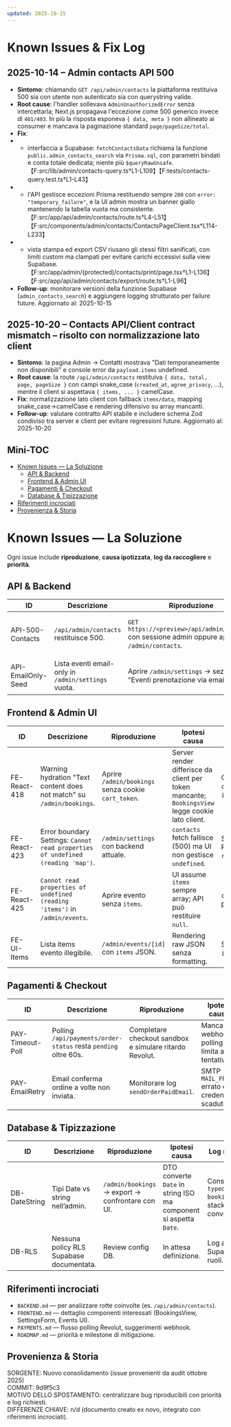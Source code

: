 ```yaml
---
updated: 2025-10-15
---
```

# Known Issues & Fix Log

## 2025-10-14 – Admin contacts API 500
- **Sintomo**: chiamando `GET /api/admin/contacts` la piattaforma restituiva 500 sia con utente non autenticato sia con querystring valide.
- **Root cause**: l'handler sollevava `AdminUnauthorizedError` senza intercettarla; Next.js propagava l'eccezione come 500 generico invece di `401/403`. In più la risposta esponeva `{ data, meta }` non allineato ai consumer e mancava la paginazione standard `page/pageSize/total`.
- **Fix**:
-  - interfaccia a Supabase: `fetchContactsData` richiama la funzione `public.admin_contacts_search` via `Prisma.sql`, con parametri bindati e conta totale dedicata; niente più `$queryRawUnsafe`.【F:src/lib/admin/contacts-query.ts†L1-L109】【F:tests/contacts-query.test.ts†L1-L43】
-  - l'API gestisce eccezioni Prisma restituendo sempre `200` con `error: "temporary_failure"`, e la UI admin mostra un banner giallo mantenendo la tabella vuota ma consistente.【F:src/app/api/admin/contacts/route.ts†L4-L51】【F:src/components/admin/contacts/ContactsPageClient.tsx†L114-L233】
-  - vista stampa ed export CSV riusano gli stessi filtri sanificati, con limiti custom ma clampati per evitare carichi eccessivi sulla view Supabase.【F:src/app/admin/(protected)/contacts/print/page.tsx†L1-L136】【F:src/app/api/admin/contacts/export/route.ts†L1-L96】
- **Follow-up**: monitorare versioni della funzione Supabase (`admin_contacts_search`) e aggiungere logging strutturato per failure future.
Aggiornato al: 2025-10-15

## 2025-10-20 – Contacts API/Client contract mismatch – risolto con normalizzazione lato client
- **Sintomo**: la pagina Admin → Contatti mostrava "Dati temporaneamente non disponibili" e console error da `payload.items` undefined.
- **Root cause**: la route `/api/admin/contacts` restituiva `{ data, total, page, pageSize }` con campi snake_case (`created_at`, `agree_privacy`, ...), mentre il client si aspettava `{ items, ... }` camelCase.
- **Fix**: normalizzazione lato client con fallback `items/data`, mapping snake_case→camelCase e rendering difensivo su array mancanti.
- **Follow-up**: valutare contratto API stabile e includere schema Zod condiviso tra server e client per evitare regressioni future.
Aggiornato al: 2025-10-20

## Mini-TOC
- [Known Issues — La Soluzione](#known-issues--la-soluzione)
  - [API & Backend](#api--backend)
  - [Frontend & Admin UI](#frontend--admin-ui)
  - [Pagamenti & Checkout](#pagamenti--checkout)
  - [Database & Tipizzazione](#database--tipizzazione)
- [Riferimenti incrociati](#riferimenti-incrociati)
- [Provenienza & Storia](#provenienza--storia)

# Known Issues — La Soluzione
Ogni issue include **riproduzione**, **causa ipotizzata**, **log da raccogliere** e **priorità**.

## API & Backend
| ID | Descrizione | Riproduzione | Ipotesi causa | Log richiesti | Priorità |
| --- | --- | --- | --- | --- | --- |
| API-500-Contacts | `/api/admin/contacts` restituisce 500. | `GET https://<preview>/api/admin/contacts` con sessione admin oppure aprire `/admin/contacts`. | Rotta interroga tabella non migrata (`prisma.contacts` assente). | Log Prisma (`error.code`, `query`), stack trace completo. Annotare `requestId`. | **P0** |
| API-EmailOnly-Seed | Lista eventi email-only in `/admin/settings` vuota. | Aprire `/admin/settings` → sezione "Eventi prenotazione via email". | Nessun seed `EventInstance`; API supporta solo PATCH. | Log query `fetchAdminEventInstances`, output array. | **P1** |

## Frontend & Admin UI
| ID | Descrizione | Riproduzione | Ipotesi causa | Log richiesti | Priorità |
| --- | --- | --- | --- | --- | --- |
| FE-React-418 | Warning hydration "Text content does not match" su `/admin/bookings`. | Aprire `/admin/bookings` senza cookie `cart_token`. | Server render differisce da client per token mancante; `BookingsView` legge cookie lato client. | Console log `cartToken`, props `initialCart`. | **P1** |
| FE-React-423 | Error boundary Settings: `Cannot read properties of undefined (reading 'map')`. | `/admin/settings` con backend attuale. | `contacts` fetch fallisce (500) ma UI non gestisce `undefined`. | Stack trace React, `response.status`. | **P0** |
| FE-React-425 | `Cannot read properties of undefined (reading 'items')` in `/admin/events`. | Aprire evento senza `items`. | UI assume `items` sempre array; API può restituire `null`. | `console.error`, payload `event`. | **P1** |
| FE-UI-Items | Lista items evento illegibile. | `/admin/events/[id]` con `items` JSON. | Rendering raw JSON senza formatting. | Screenshot UI, `items.length`. | **P2** |

## Pagamenti & Checkout
| ID | Descrizione | Riproduzione | Ipotesi causa | Log richiesti | Priorità |
| --- | --- | --- | --- | --- | --- |
| PAY-Timeout-Poll | Polling `/api/payments/order-status` resta `pending` oltre 60s. | Completare checkout sandbox e simulare ritardo Revolut. | Mancanza webhook; polling limita a 12 tentativi. | Log `pollCount`, `responseId` Revolut, timestamp. | **P1** |
| PAY-EmailRetry | Email conferma ordine a volte non inviata. | Monitorare log `sendOrderPaidEmail`. | SMTP `MAIL_FROM` errato o credenziali scadute. | Log `mailerError`, `smtpHost`, `bookingId`. | **P2** |

## Database & Tipizzazione
| ID | Descrizione | Riproduzione | Ipotesi causa | Log richiesti | Priorità |
| --- | --- | --- | --- | --- | --- |
| DB-DateString | Tipi Date vs string nell’admin. | `/admin/bookings` → export → confrontare con UI. | DTO converte `Date` in string ISO ma component si aspetta `Date`. | Console log `typeof booking.date`, stack convertitore. | **P1** |
| DB-RLS | Nessuna policy RLS Supabase documentata. | Review config DB. | In attesa definizione. | Log accessi Supabase, ruoli. | **P2** |

## Riferimenti incrociati
- `BACKEND.md` — per analizzare rotte coinvolte (es. `/api/admin/contacts`).
- `FRONTEND.md` — dettaglio componenti interessati (BookingsView, SettingsForm, Events UI).
- `PAYMENTS.md` — flusso polling Revolut, suggerimenti webhook.
- `ROADMAP.md` — priorità e milestone di mitigazione.

## Provenienza & Storia
SORGENTE: Nuovo consolidamento (issue provenienti da audit ottobre 2025)  
COMMIT: 9d9f5c3  
MOTIVO DELLO SPOSTAMENTO: centralizzare bug riproducibili con priorità e log richiesti.  
DIFFERENZE CHIAVE: n/d (documento creato ex novo, integrato con riferimenti incrociati).
